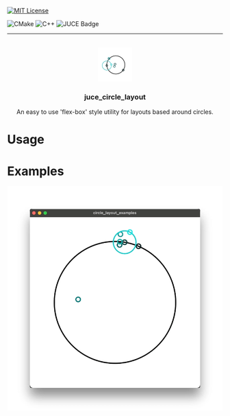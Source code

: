 
[![MIT License][license-shield]][license-url]

![CMake](https://img.shields.io/badge/CMake-%23008FBA.svg?style=for-the-badge&logo=cmake&logoColor=white)
![C++](https://img.shields.io/badge/c++-%2300599C.svg?style=for-the-badge&logo=c%2B%2B&logoColor=white)
![JUCE Badge](https://img.shields.io/badge/JUCE-8DC63F?logo=juce&logoColor=fff&style=for-the-badge)

---

<br />
<div align="center">
  <a href="https://github.com/leonp-s/juce_circle_layout">
    <img src="resources/icon.png" alt="Logo" width="80" height="80">
  </a>
  <h3 align="center">juce_circle_layout</h3>
  <p align="center">
    An easy to use 'flex-box' style utility for layouts based around circles.
  </p>
</div>

# Usage

# Examples

![](resources/circle_layout_example.gif)


[license-shield]: https://img.shields.io/github/license/leonp-s/juce_circle_layout.svg?style=for-the-badge
[license-url]: https://github.com/leonp-s/juce_circle_layout/blob/main/LICENSE